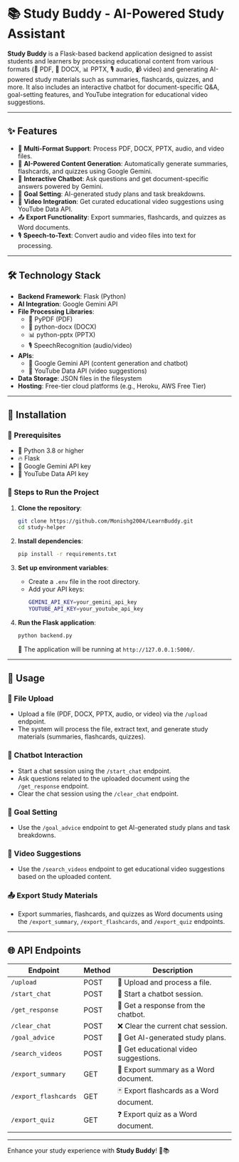 # 📚 Study Buddy - AI-Powered Study Assistant

**Study Buddy** is a Flask-based backend application designed to assist students and learners by processing educational content from various formats (📄 PDF, 📝 DOCX, 📊 PPTX, 🎙️ audio, 📹 video) and generating AI-powered study materials such as summaries, flashcards, quizzes, and more. It also includes an interactive chatbot for document-specific Q&A, goal-setting features, and YouTube integration for educational video suggestions.

---

## ✨ Features

- 📂 **Multi-Format Support**: Process PDF, DOCX, PPTX, audio, and video files.
- 🤖 **AI-Powered Content Generation**: Automatically generate summaries, flashcards, and quizzes using Google Gemini.
- 💬 **Interactive Chatbot**: Ask questions and get document-specific answers powered by Gemini.
- 🎯 **Goal Setting**: AI-generated study plans and task breakdowns.
- 🎥 **Video Integration**: Get curated educational video suggestions using YouTube Data API.
- 📤 **Export Functionality**: Export summaries, flashcards, and quizzes as Word documents.
- 🎙️ **Speech-to-Text**: Convert audio and video files into text for processing.

---

## 🛠️ Technology Stack

- **Backend Framework**: Flask (Python)
- **AI Integration**: Google Gemini API
- **File Processing Libraries**:
  - 📄 PyPDF (PDF)
  - 📝 python-docx (DOCX)
  - 📊 python-pptx (PPTX)
  - 🎙️ SpeechRecognition (audio/video)
- **APIs**:
  - 🤖 Google Gemini API (content generation and chatbot)
  - 🎥 YouTube Data API (video suggestions)
- **Data Storage**: JSON files in the filesystem
- **Hosting**: Free-tier cloud platforms (e.g., Heroku, AWS Free Tier)

---

## 🚀 Installation

### 🔹 Prerequisites

- 🐍 Python 3.8 or higher
- 🔥 Flask
- 🔑 Google Gemini API key
- 🔑 YouTube Data API key

### 🔹 Steps to Run the Project

1. **Clone the repository**:
   ```bash
   git clone https://github.com/Monishg2004/LearnBuddy.git
   cd study-helper
   ```

2. **Install dependencies**:
   ```bash
   pip install -r requirements.txt
   ```

3. **Set up environment variables**:
   - Create a `.env` file in the root directory.
   - Add your API keys:
     ```bash
     GEMINI_API_KEY=your_gemini_api_key
     YOUTUBE_API_KEY=your_youtube_api_key
     ```

4. **Run the Flask application**:
   ```bash
   python backend.py
   ```
   📍 The application will be running at `http://127.0.0.1:5000/`.

---

## 🎯 Usage

### 📂 File Upload
- Upload a file (PDF, DOCX, PPTX, audio, or video) via the `/upload` endpoint.
- The system will process the file, extract text, and generate study materials (summaries, flashcards, quizzes).

### 💬 Chatbot Interaction
- Start a chat session using the `/start_chat` endpoint.
- Ask questions related to the uploaded document using the `/get_response` endpoint.
- Clear the chat session using the `/clear_chat` endpoint.

### 🎯 Goal Setting
- Use the `/goal_advice` endpoint to get AI-generated study plans and task breakdowns.

### 🎥 Video Suggestions
- Use the `/search_videos` endpoint to get educational video suggestions based on the uploaded content.

### 📤 Export Study Materials
- Export summaries, flashcards, and quizzes as Word documents using the `/export_summary`, `/export_flashcards`, and `/export_quiz` endpoints.

---

## 🌐 API Endpoints

| Endpoint           | Method | Description                                      |
|---------------------|--------|--------------------------------------------------|
| `/upload`           | POST   | 📂 Upload and process a file.                    |
| `/start_chat`       | POST   | 💬 Start a chatbot session.                      |
| `/get_response`     | POST   | 🤖 Get a response from the chatbot.              |
| `/clear_chat`       | POST   | ❌ Clear the current chat session.               |
| `/goal_advice`      | POST   | 🎯 Get AI-generated study plans.                 |
| `/search_videos`    | POST   | 🎥 Get educational video suggestions.            |
| `/export_summary`   | GET    | 📜 Export summary as a Word document.           |
| `/export_flashcards`| GET    | 🃏 Export flashcards as a Word document.         |
| `/export_quiz`      | GET    | ❓ Export quiz as a Word document.               |

---

Enhance your study experience with **Study Buddy**! 🚀📚

